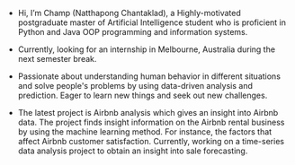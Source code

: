 - Hi, I’m Champ (Natthapong Chantaklad), a Highly-motivated postgraduate master of Artificial Intelligence student who is proficient in Python and Java OOP programming and information systems.
- Currently, looking for an internship in Melbourne, Australia during the next semester break.

- Passionate about understanding human behavior in different situations and solve people's problems by using data-driven analysis and prediction. Eager to learn new things and seek out new challenges.

- The latest project is Airbnb analysis which gives an insight into Airbnb data. The project finds insight information on the Airbnb rental business by using the machine learning method. For instance, the factors that affect Airbnb customer satisfaction. Currently, working on a time-series data analysis project to obtain an insight into sale forecasting.



<!---
Alicisox/Alicisox is a ✨ special ✨ repository because its `README.md` (this file) appears on your GitHub profile.
You can click the Preview link to take a look at your changes.
--->
